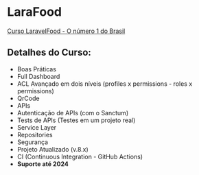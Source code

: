# LaraFood

[Curso LaravelFood - O número 1 do Brasil](https://academy.especializati.com.br/curso/laravel-food)

## Detalhes do Curso:

- Boas Práticas
- Full Dashboard
- ACL Avançado em dois níveis (profiles x permissions - roles x permissions)
- QrCode
- APIs
- Autenticação de APIs (com o Sanctum)
- Tests de APIs (Testes em um projeto real)
- Service Layer
- Repositories
- Segurança
- Projeto Atualizado (v.8.x)
- CI (Continuous Integration - GitHub Actions)
- **Suporte até 2024**
